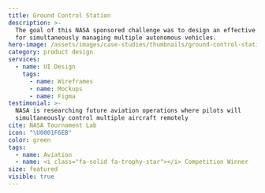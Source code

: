 ```yaml
---
title: Ground Control Station
description: >-
  The goal of this NASA sponsored challenge was to design an effective interface
  for simultaneously managing multiple autonomous vehicles.
hero-image: /assets/images/case-studies/thumbnails/ground-control-station-thumbnail.png
category: product design
services:
  - name: UI Design
    tags:
      - name: Wireframes
      - name: Mockups
      - name: Figma
testimonial: >-
  NASA is researching future aviation operations where pilots will
  simultaneously control multiple aircraft remotely
cite: NASA Tournament Lab
icon: "\U0001F6EB"
color: green
tags:
  - name: Aviation
  - name: <i class="fa-solid fa-trophy-star"></i> Competition Winner
size: featured
visible: true
---
```



